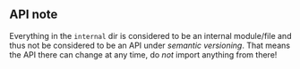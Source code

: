 
## API note

Everything in the `internal` dir is considered to be an internal module/file and thus not be considered to be an API under _semantic versioning_. That means the API there can change at any time, do _not_ import anything from there!
